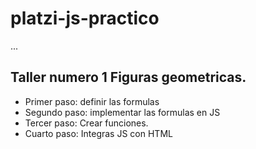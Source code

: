 # platzi-js-practico

...

## Taller numero 1 Figuras geometricas.
- Primer paso: definir las formulas
- Segundo paso: implementar las formulas en JS
- Tercer paso: Crear funciones.
- Cuarto paso: Integras JS con HTML